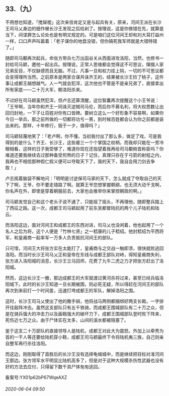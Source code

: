 ## 33.（九）
不用想也知道，「搅屎棍」这次来信肯定又是与起兵有关，原来，河间王派在长沙王司马乂身边的细作被长沙王发现之后给剁了。按理说，这是你做错在先，就算是当下，间谍罪怎么论处也是有明文规定的。可是咱们这位河间王却和刘大耳打益州一样，口口声声叫嚣着：「老子谋你的地盘没错，但你搞死我军师就是大错特错了。」



随即司马颙再次起兵，命张方带兵七万出函谷关从西面进攻洛阳，当然，也修书一封给司马颖，邀他一起出兵。按理说，正常人思维都会觉得这不可思议，撺掇人家兄弟反目，不仅缺德而且无脑。不过，凡事一旦和权力挂上钩，一切的不可思议都会变得理所当然。之前原本是两家合谋共诛齐王的，结果被长沙王捡了桃子，这件事让成都王越想越气。人一气就会犯浑，这次他也不管是不是亲兄弟了，直接拿出所有家底——二十万大军，朝洛阳杀来。



不过好在司马颖虽然犯浑，但卢志还算清醒，这位智囊再次提醒这个小王爷说：「王爷啊，当年你和齐王一同诛灭逆贼司马伦，而后你不慕名利，将大权悉数让出回归封地，一下子让百姓对你有口皆碑。要树立这么一个好形象不容易啊，如果你今日一举兵，那之前所做的一切都将功亏一篑，到时候百姓都会认为你之前都是装出来的。那样，十年修行，毁于一夕，值得吗？」



司马颖轻蔑地笑了：「老卢啊，你不懂，当初我付出了那么多，做足了戏，可是我得到的是什么？齐王、长沙王，这些瘪三一个个掌国之权柄，而我却只能在一旁冷眼相看，这样的日子我受够了，难道你现在还指望着我再给司马颙俯首称臣吗？你难道还要我继续去过那种备受煎熬的日子？记住，真理只存在于弓箭的射程之内，我再也不相信那种假仁假义便可以夺取天下了，我的天下，我自会用刀剑去争取！」



卢志摇着脑袋不解地问：「明明是讨逆保司马家的天下，怎么就成了夺取自己的天下了啊，王爷，你不要走错路了啊。就算王爷您想掌握朝纲，也无须大动干戈啊，你名声在外，即使是穿着朝服前去，大家也会推举你来掌控朝政的啊。」



司马颖发觉自己和这个老头子说不通了，只能摇了摇头，不再理他，随即整兵踏上了西征之路。这一次，成都王司马颖起用了前东吴都督陆抗的两个儿子陆机和陆云。



而洛阳这边，面对河间王和成都王的东西对进，司马乂也没闲着，他也起用了一个名人之后为将，这个人便是「竹林七贤」之一嵇康的儿子嵇绍。他封嵇绍为平西将军，和皇甫商一起率军一万多人负责抵抗河间王的部队。



只可惜，河间王大将张方实在太能打了，皇甫商与之交战一触即溃，很快就败逃回洛阳。而当时长沙王司马乂正和皇帝在东线与成都王部队对峙，得知皇甫商失利，张方进入洛阳城的消息，长沙王立马回师，花费了九牛二虎之力才把张方赶出了洛阳城。



然而，这边长沙王一撤，那边成都王的大军就渡过黄河杀将过来，甚至已经兵临洛阳城下。此时的长沙王知道一旦长期被围，则必死无疑，所以得赶在河间王的部队再次到来前打一个时间差，迅速打垮成都王的军队，解掉洛阳之围。



这时，长沙王司马乂使出了他的撒手锏，他将战马两侧都捆绑好两支长戟，一字排开往敌阵冲去。虽然这支部队只有五千铁骑，而成都王围城部队有二十万之众，但是在骑兵强大的冲击力以及画戟强大的破坏力下，成都王围城部队登时败下阵来，死伤近七万之众。由于尸体实在太多，山间的溪水都被阻塞了。



鉴于这支二十万部队的直接领导人是陆机，成都王对此大为震怒。外加上以牵秀为首的一干人等还要给陆机穿小鞋，成都王司马颖最终下令将陆机夷三族，自己则亲自整军再行杀往洛阳。



而这边，刚刚取得了首胜后的长沙王没有选择龟缩城中，而是继续把目标对准河间王那边。张方领军水平明显比陆机高多了，但是对于这种大规模杀伤性武器也没有好的方法去应付，只得留下数千具尸体匆匆逃回。



备案号:YX01p62bP67WqeAXZ


###### 2020-06-04 09:50
